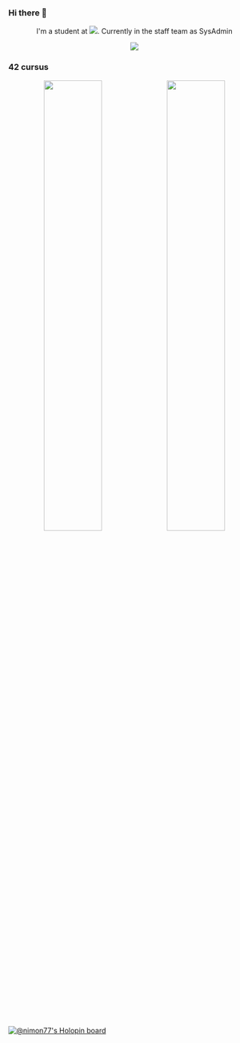 ### Hi there 👋

<div align="center">
  <p>I'm a student at <img src="https://img.shields.io/badge/Paris-FFFFFF?style=plastic&logo=42&logoColor=000000" \>. Currently in the staff team as SysAdmin</p>
  <img src="https://github-readme-stats.vercel.app/api/top-langs/?username=nimon77&layout=compact&title_color=fff&icon_color=79ff97&text_color=9f9f9f&bg_color=151515" />
</div>

### 42 cursus

<div align="center">
  <img width="48%" src="https://badge42.vercel.app/api/v2/stats/cl1760y9m000609l6a99op4na?cursusId=21&coalitionId=46" />
  <img width="48%" src="https://badge42.vercel.app/api/v2/stats/cl1760y9m000609l6a99op4na?cursusId=9&coalitionId=11" />
</div>

[![@nimon77's Holopin board](https://holopin.me/nimon77)](https://holopin.io/@nimon77)
